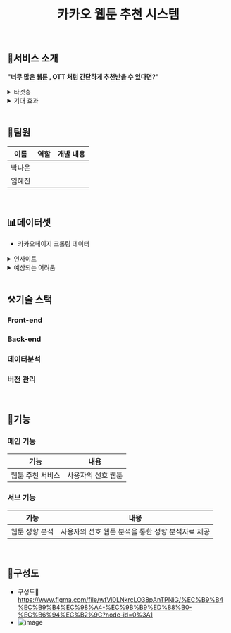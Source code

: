 <h1 align="center">카카오 웹툰 추천 시스템</h1>
</br>

## 💁서비스 소개
**"너무 많은 웹툰 , OTT 처럼 간단하게 추천받을 수 있다면?"**
<br />
<details>
  <summary>타겟층</summary>
  <div markdown="1">
    <ul>
      <li>만화를 추천받고 싶은데 뭔가 사이트에서 추천해주는 건 자신에게 맞지 않고, 다른사람한테 추천받자니 너무 호불호가 갈리는게 싫은 사람들 </li>
    </ul>
  </div>
</details>
<details>
  <summary>기대 효과</summary>
  <div markdown="1">
    <ul>
      <li>타겟층의 트래픽 유도를 통해 광고 수익을 창출할 수 있다. 나아가, 현재 웹툰 트랜드에 대한 데이터를 구축하는 것이 가능하다</li>
    </ul>
  </div>
</details>
<br />


## 👥팀원
|  이름  |   역할    |                                                                                        개발 내용                                                                                        |
| :----: | :-------: | :-------------------------------------------------------------------------------------------------------------------------------------------------------------------------------------: |
| 박나은 | |      |
| 임혜진 |   |        
<br />


## 📊데이터셋
- 카카오페이지 크롤링 데이터

<details>
  <summary>인사이트</summary>
  <div markdown="1">
    <ul>
      <li>각 웹툰 키워드에대한 사용자별 선호도</li>
    </ul>
  </div>
</details>
<details>
  <summary>예상되는 어려움</summary>
  <div markdown="1">
    <ul>
      <li>크롤링 시 알 수 없는 오류로 데이터 수집이 늦어질 수 있음</li>
      <li>데이터에 부족 및 탐색 오류로 편향되거나 잘못된 분석을 하는 것</li>
      <li>플랫폼별 콘텐츠 특징을 찾을 수 없거나 그 차이가 크지 않은 경우</li>
    </ul>
  </div>
</details>
</br>


## ⚒️기술 스택

### Front-end   

### Back-end

### 데이터분석

### 버전 관리

</br>


## 🤖기능

### 메인 기능

|  기능  |                                                                                        내용                                                                                       |
| :----: | :-------------------------------------------------------------------------------------------------------------------------------------------------------------------------------: |
| 웹툰 추천 서비스 | 사용자의 선호 웹툰|


### 서브 기능

|  기능  |                                                                                        내용                                                                                       |
| :----: | :-------------------------------------------------------------------------------------------------------------------------------------------------------------------------------: |
| 웹툰 성향 분석 | 사용자의 선호 웹툰 분석을 통한 성향 분석자료 제공|

</br>


## 📂구성도
- 구성도🔗 https://www.figma.com/file/wfVi0LNkrcLO38pAnTPNiG/%EC%B9%B4%EC%B9%B4%EC%98%A4-%EC%9B%B9%ED%88%B0-%EC%B6%94%EC%B2%9C?node-id=0%3A1
- ![image](https://user-images.githubusercontent.com/57740138/162926465-e50b245a-2e06-4297-9dcb-c7886e214e84.png)



